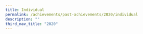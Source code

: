 ```yaml
---
title: Individual
permalink: /achievements/past-achievements/2020/individual
description: ""
third_nav_title: "2020"
---
```

